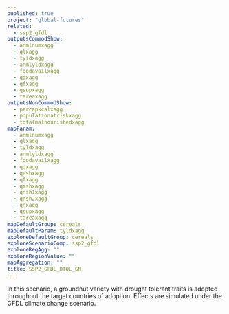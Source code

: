 ```yaml
---
published: true
project: "global-futures"
related: 
  - ssp2_gfdl
outputsCommodShow: 
  - anmlnumxagg
  - qlxagg
  - tyldxagg
  - anmlyldxagg
  - foodavailxagg
  - qdxagg
  - qfxagg
  - qsupxagg
  - tareaxagg
outputsNonCommodShow: 
  - percapkcalxagg
  - populationatriskxagg
  - totalmalnourishedxagg
mapParam: 
  - anmlnumxagg
  - qlxagg
  - tyldxagg
  - anmlyldxagg
  - foodavailxagg
  - qdxagg
  - qeshxagg
  - qfxagg
  - qmshxagg
  - qnsh1xagg
  - qnsh2xagg
  - qnxagg
  - qsupxagg
  - tareaxagg
mapDefaultGroup: cereals
mapDefaultParam: tyldxagg
exploreDefaultGroup: cereals
exploreScenarioComp: ssp2_gfdl
exploreRegAgg: ""
exploreRegionValue: ""
mapAggregation: ""
title: SSP2_GFDL_DTOL_GN
---
```


In this scenario, a groundnut variety with drought tolerant traits is adopted throughout the target countries of adoption. Effects are simulated under the GFDL climate change scenario.
